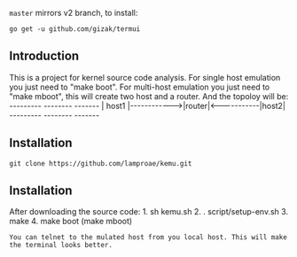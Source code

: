 
`master` mirrors v2 branch, to install:

	go get -u github.com/gizak/termui

## Introduction
This is a project for kernel source code analysis.
For single host emulation you just need to "make boot".
For multi-host emulation you just need to "make mboot", this will create two host and a router. And the topoloy will be:
    ---------             --------            -------
    | host1 |------------>|router|<-----------|host2|
    ---------             --------            -------

## Installation
    git clone https://github.com/lamproae/kemu.git 

## Installation
After downloading the source code:
    1. sh kemu.sh
    2. . script/setup-env.sh
    3. make
    4. make boot (make mboot)

`You can telnet to the mulated host from you local host. This will make the terminal looks better.`
